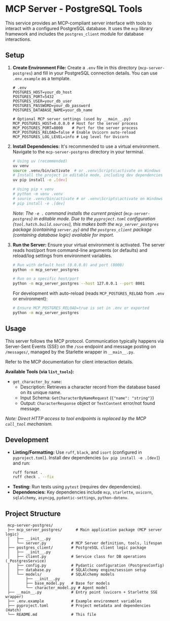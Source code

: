 # MCP Server - PostgreSQL Tools

This service provides an MCP-compliant server interface with tools to interact with a configured PostgreSQL database. It uses the `mcp` library framework and includes the `postgres_client` module for database interactions.

## Setup

1.  **Create Environment File:**
    Create a `.env` file in this directory (`mcp-server-postgres`) and fill in your PostgreSQL connection details. You can use `.env.example` as a template.

    ```dotenv
    # .env
    POSTGRES_HOST=your_db_host
    POSTGRES_PORT=5432
    POSTGRES_USER=your_db_user
    POSTGRES_PASSWORD=your_db_password
    POSTGRES_DATABASE_NAME=your_db_name

    # Optional MCP server settings (used by __main__.py)
    MCP_POSTGRES_HOST=0.0.0.0 # Host for the server process
    MCP_POSTGRES_PORT=8000    # Port for the server process
    MCP_POSTGRES_RELOAD=false # Enable Uvicorn auto-reload
    MCP_POSTGRES_LOG_LEVEL=info # Log level for Uvicorn
    ```

2.  **Install Dependencies:**
    It's recommended to use a virtual environment.
    Navigate to the `mcp-server-postgres` directory in your terminal.

    ```bash
    # Using uv (recommended)
    uv venv
    source .venv/bin/activate  # or .venv\Scripts\activate on Windows
    # Install the project in editable mode, including dev dependencies
    uv pip install -e .[dev]

    # Using pip + venv
    # python -m venv .venv
    # source .venv/bin/activate # or .venv\Scripts\activate on Windows
    # pip install -e .[dev]
    ```
    *Note: The `-e .` command installs the current project (`mcp-server-postgres`) in editable mode. Due to the `pyproject.toml` configuration (`tool.hatch.build.sources`), this makes both the `mcp_server_postgres` package (containing `server.py`) and the `postgres_client` package (containing database logic) available for import.* 

3.  **Run the Server:**
    Ensure your virtual environment is activated.
    The server reads host/port from command-line arguments (or defaults) and reload/log settings from environment variables.

    ```bash
    # Run with default host (0.0.0.0) and port (8000)
    python -m mcp_server_postgres

    # Run on a specific host/port
    python -m mcp_server_postgres --host 127.0.0.1 --port 8001
    ```
    For development with auto-reload (reads `MCP_POSTGRES_RELOAD` from `.env` or environment):
    ```bash
    # Ensure MCP_POSTGRES_RELOAD=true is set in .env or exported
    python -m mcp_server_postgres
    ```

## Usage

This server follows the MCP protocol. Communication typically happens via Server-Sent Events (SSE) on the `/sse` endpoint and message posting on `/messages/`, managed by the Starlette wrapper in `__main__.py`.

Refer to the MCP documentation for client interaction details.

**Available Tools (via `list_tools`):**

*   `get_character_by_name`:
    *   Description: Retrieves a character record from the database based on its unique name.
    *   Input Schema: `GetCharacterByNameRequest` (`{"name": "string"}`)
    *   Output: `CharacterResponse` object or `TextContent` error/not found message.

*Note: Direct HTTP access to tool endpoints is replaced by the MCP `call_tool` mechanism.*

## Development

*   **Linting/Formatting:** Use `ruff`, `black`, and `isort` (configured in `pyproject.toml`). Install dev dependencies (`uv pip install -e .[dev]`) and run:
    ```bash
    ruff format .
    ruff check . --fix
    ```
*   **Testing:** Run tests using `pytest` (requires dev dependencies).
*   **Dependencies:** Key dependencies include `mcp`, `starlette`, `uvicorn`, `sqlalchemy`, `asyncpg`, `pydantic-settings`, `python-dotenv`.

## Project Structure

```
 mcp-server-postgres/
 ├── mcp_server_postgres/      # Main application package (MCP server logic)
 │   ├── __init__.py
 │   └── server.py           # MCP Server definition, tools, lifespan
 ├── postgres_client/        # PostgreSQL client logic package
 │   ├── __init__.py
 │   ├── client.py           # Service class for DB operations (_PostgresService)
 │   ├── config.py           # Pydantic configuration (PostgresConfig)
 │   ├── database.py         # SQLAlchemy engine/session setup
 │   └── models/             # SQLAlchemy models
 │       ├── __init__.py
 │       ├── base_model.py   # Base for models
 │       └── character_model.py # Agent model
 ├── __main__.py             # Entry point (uvicorn + Starlette SSE wrapper)
 ├── .env.example            # Example environment variables
 ├── pyproject.toml          # Project metadata and dependencies (Hatch)
 └── README.md               # This file
```